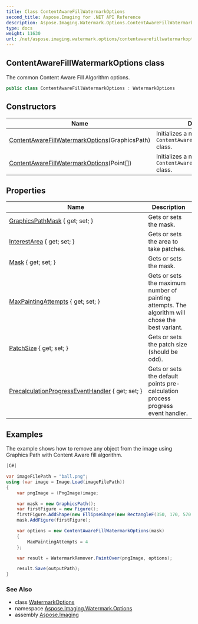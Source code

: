 ```yaml
---
title: Class ContentAwareFillWatermarkOptions
second_title: Aspose.Imaging for .NET API Reference
description: Aspose.Imaging.Watermark.Options.ContentAwareFillWatermarkOptions class. The common Content Aware Fill Algorithm options
type: docs
weight: 11630
url: /net/aspose.imaging.watermark.options/contentawarefillwatermarkoptions/
---
```

## ContentAwareFillWatermarkOptions class

The common Content Aware Fill Algorithm options.

```csharp
public class ContentAwareFillWatermarkOptions : WatermarkOptions
```

## Constructors

| Name | Description |
| --- | --- |
| [ContentAwareFillWatermarkOptions](contentawarefillwatermarkoptions/#constructor)(GraphicsPath) | Initializes a new instance of the `ContentAwareFillWatermarkOptions` class. |
| [ContentAwareFillWatermarkOptions](contentawarefillwatermarkoptions/#constructor_1)(Point[]) | Initializes a new instance of the `ContentAwareFillWatermarkOptions` class. |

## Properties

| Name | Description |
| --- | --- |
| [GraphicsPathMask](../../aspose.imaging.watermark.options/watermarkoptions/graphicspathmask/) { get; set; } | Gets or sets the mask. |
| [InterestArea](../../aspose.imaging.watermark.options/contentawarefillwatermarkoptions/interestarea/) { get; set; } | Gets or sets the area to take patches. |
| [Mask](../../aspose.imaging.watermark.options/watermarkoptions/mask/) { get; set; } | Gets or sets the mask. |
| [MaxPaintingAttempts](../../aspose.imaging.watermark.options/contentawarefillwatermarkoptions/maxpaintingattempts/) { get; set; } | Gets or sets the maximum number of painting attempts. The algorithm will chose the best variant. |
| [PatchSize](../../aspose.imaging.watermark.options/contentawarefillwatermarkoptions/patchsize/) { get; set; } | Gets or sets the patch size (should be odd). |
| [PrecalculationProgressEventHandler](../../aspose.imaging.watermark.options/watermarkoptions/precalculationprogresseventhandler/) { get; set; } | Gets or sets the default points pre-calculation process progress event handler. |

## Examples

The example shows how to remove any object from the image using Graphics Path with Content Aware fill algorithm.

```csharp
[C#]

var imageFilePath = "ball.png"; 
using (var image = Image.Load(imageFilePath))
{
    var pngImage = (PngImage)image;

    var mask = new GraphicsPath();
    var firstFigure = new Figure();
    firstFigure.AddShape(new EllipseShape(new RectangleF(350, 170, 570 - 350, 400 - 170)));
    mask.AddFigure(firstFigure);

    var options = new ContentAwareFillWatermarkOptions(mask) 
    { 
        MaxPaintingAttempts = 4
    };

    var result = WatermarkRemover.PaintOver(pngImage, options);

    result.Save(outputPath);
}
```

### See Also

* class [WatermarkOptions](../watermarkoptions/)
* namespace [Aspose.Imaging.Watermark.Options](../../aspose.imaging.watermark.options/)
* assembly [Aspose.Imaging](../../)


